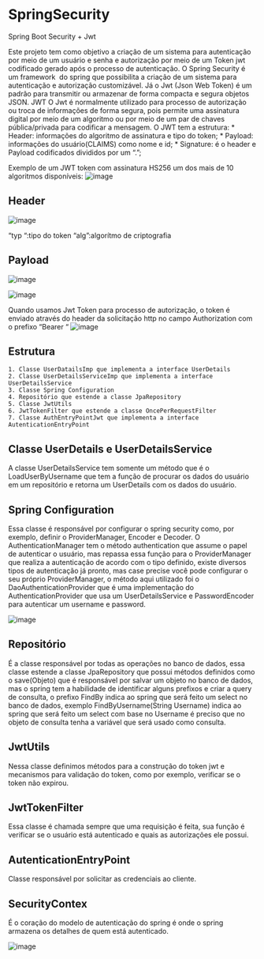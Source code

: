 # SpringSecurity

Spring Boot Security + Jwt

Este projeto tem como objetivo a criação de um sistema para autenticação por meio de um usuário e senha e autorização por meio de um Token jwt codificado gerado após o processo de autenticação. O Spring Security é um framework  do spring que possibilita a criação de um sistema para autenticação e autorização customizável. Já o Jwt (Json Web Token) é um padrão para transmitir ou armazenar de forma compacta e segura objetos JSON.
JWT
O Jwt é normalmente utilizado para processo de autorização ou troca de informações de forma segura, pois permite uma assinatura digital por meio de um algoritmo ou por meio de um par de chaves pública/privada para codificar a mensagem.
O JWT tem a estrutura:
    * Header: informações do algoritmo de assinatura e tipo do token;
    * Payload: informações do usuário(CLAIMS) como nome e id; 
    * Signature: é o header e Payload codificados divididos por um “.”;

Exemplo de um JWT token com assinatura HS256 um dos mais de 10 algoritmos disponíveis:
![image](https://github.com/And3rsoon/SpringSecurity/assets/114175542/601ef251-a497-4212-9158-beaa3d97d979)

## Header
![image](https://github.com/And3rsoon/SpringSecurity/assets/114175542/85c3fa6b-34d6-427d-8400-6b666151cb4a)

“typ “:tipo do token
“alg”:algorítmo de criptografia 

## Payload
![image](https://github.com/And3rsoon/SpringSecurity/assets/114175542/581fe0d0-d173-492f-a6bc-18eaa977dc7d)


![image](https://github.com/And3rsoon/SpringSecurity/assets/114175542/727a70d5-3e5f-40e6-bc4f-745034b53b09)

Quando usamos Jwt Token para processo de autorização, o token é enviado através do header da solicitação http no campo Authorization com o prefixo “Bearer “ 
![image](https://github.com/And3rsoon/SpringSecurity/assets/114175542/d6535e62-512a-4993-99df-f4bfd3af98cc)

## Estrutura
    1. Classe UserDatailsImp que implementa a interface UserDetails
    2. Classe UserDetailsServiceImp que implementa a interface UserDetailsService
    3. Classe Spring Configuration
    4. Repositório que estende a classe JpaRepository
    5. Classe JwtUtils
    6. JwtTokenFilter que estende a classe OncePerRequestFilter
    7. Classe AuthEntryPointJwt que implementa a interface AutenticationEntryPoint

## Classe UserDetails e UserDetailsService
A classe UserDetailsService tem somente um método que é o LoadUserByUsername que tem a função de procurar os dados do usuário em um repositório e retorna um UserDetails com os dados do usuário.

## Spring Configuration
Essa classe é responsável por configurar o spring security como, por exemplo, definir o ProviderManager, Encoder e Decoder. O AuthenticationManager tem o método authentication que assume o papel de autenticar o usuário, mas repassa essa função para o ProviderManager que realiza a autenticação de acordo com o tipo definido, existe diversos tipos de autenticação já pronto, mas case precise você pode configurar o seu próprio ProviderManager, o método aqui utilizado foi o DaoAuthenticationProvider que é uma implementação do AuthenticationProvider que usa um UserDetailsService e PasswordEncoder para autenticar um username e password.

![image](https://github.com/And3rsoon/SpringSecurity/assets/114175542/9fb2289a-7d37-47c9-85bd-b443b471512a)

## Repositório
É a classe responsável por todas as operações no banco de dados, essa classe estende a classe JpaRepository que possui métodos definidos como o save(Objeto) que é responsável por salvar um objeto no banco de dados, mas o spring tem a habilidade de identificar alguns prefixos e criar a query de consulta, o prefixo FindBy indica ao spring que será feito um select no banco de dados, exemplo FindByUsername(String Username) indica ao spring que será feito um select com base no Username é preciso que no objeto de consulta tenha a variável que será usado como consulta.

## JwtUtils
Nessa classe definimos métodos para a construção do token jwt e mecanismos para validação do token, como por exemplo, verificar se o token não expirou.

## JwtTokenFilter
Essa classe é chamada sempre que uma requisição é feita, sua função é verificar se o usuário está autenticado e quais as autorizações ele possui.
 
## AutenticationEntryPoint
Classe responsável por  solicitar as credenciais ao cliente.

## SecurityContex
É o coração do modelo de autenticação do spring é onde o spring armazena os detalhes de quem está autenticado.

![image](https://github.com/And3rsoon/SpringSecurity/assets/114175542/7d6994f4-56a5-4604-84b3-38e427609a30)


